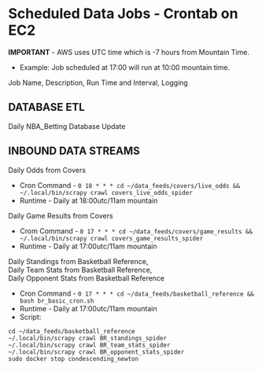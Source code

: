 # Scheduled Data Jobs - Crontab on EC2

**IMPORTANT** - AWS uses UTC time which is -7 hours from Mountain Time.
* Example: Job scheduled at 17:00 will run at 10:00 mountain time.

Job Name, Description, Run Time and Interval, Logging

## DATABASE ETL

Daily NBA_Betting Database Update

## INBOUND DATA STREAMS

Daily Odds from Covers
* Cron Command - ```0 18 * * * cd ~/data_feeds/covers/live_odds && ~/.local/bin/scrapy crawl covers_live_odds_spider```
* Runtime - Daily at 18:00utc/11am mountain

Daily Game Results from Covers
* Crom Command - ```0 17 * * * cd ~/data_feeds/covers/game_results && ~/.local/bin/scrapy crawl covers_game_results_spider```
* Runtime - Daily at 17:00utc/11am mountain

Daily Standings from Basketball Reference,  
Daily Team Stats from Basketball Reference,  
Daily Opponent Stats from Basketball Reference  
* Cron Command - ```0 17 * * * cd ~/data_feeds/basketball_reference && bash br_basic_cron.sh```
* Runtime - Daily at 17:00utc/11am mountain
* Script:
```sudo docker start condescending_newton
cd ~/data_feeds/basketball_reference
~/.local/bin/scrapy crawl BR_standings_spider
~/.local/bin/scrapy crawl BR_team_stats_spider
~/.local/bin/scrapy crawl BR_opponent_stats_spider
sudo docker stop condescending_newton


